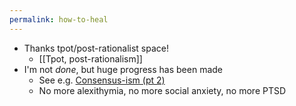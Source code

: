```yaml
---
permalink: how-to-heal
---
```

- Thanks tpot/post-rationalist space! 
	- [[Tpot, post-rationalism]]
- I'm not *done*, but huge progress has been made
	- See e.g. [Consensus-ism (pt 2)](https://alexislearning.substack.com/p/consensus-ism-part-2)
	- No more alexithymia, no more social anxiety, no more PTSD